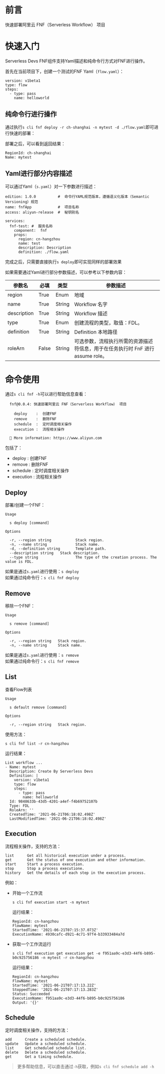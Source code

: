 # 前言

快速部署阿里云 FNF（Serverless Workflow） 项目


# 快速入门

Serverless Devs FNF组件支持Yaml描述和纯命令行方式对FNF进行操作。

首先在当前项目下，创建一个测试的FNF Yaml（`flow.yaml`）：

```
version: v1beta1
type: flow
steps:
  - type: pass
    name: helloworld

```

## 纯命令行进行操作

通过执行`s cli fnf deploy -r ch-shanghai -n mytest -d ./flow.yaml`即可进行快速的部署：

部署之后，可以看到返回结果：

```
RegionId: ch-shanghai
Name: mytest
```

## Yaml进行部分内容描述

可以通过Yaml（`s.yaml`）对一下参数进行描述：

```
edition: 1.0.0          #  命令行YAML规范版本，遵循语义化版本（Semantic Versioning）规范
name: fnfApp            #  项目名称
access: aliyun-release  #  秘钥别名

services:
  fnf-test: #  服务名称
    component:  fnf
    props:
      region: cn-hangzhou
      name: test
      description: Description
      definition: ./flow.yaml
```

完成之后，只需要直接执行`s deploy`即可实现同样的部署效果

如果需要通过Yaml进行部分参数描述，可以参考以下参数内容：

| 参数名 |  必填  |  类型  |  参数描述  |
| --- |  ---  |  ---  |  ---  |
| region | True | Enum | 地域 |
| name | True | String | Workflow 名字 |
| description | True | String | Workflow 描述 |
| type | True | Enum | 创建流程的类型，取值：FDL。 |
| definition | True | String | Definition 本地路径 |
| roleArn | False | String | 可选参数，流程执行所需的资源描述符信息，用于在任务执行时 FnF 进行 assume role。 |

# 命令使用

通过`s cli fnf -h`可以进行帮助信息查看：
```
  fnf@0.0.4: 快速部署阿里云 FNF（Serverless Workflow） 项目

    deploy    :  创建FNF
    remove    :  删除FNF
    schedule  :  定时调度相关操作
    execution :  流程相关操作

  🧭 More information: https://www.aliyun.com
```

包括了：
- deploy    :  创建FNF
- remove    :  删除FNF
- schedule  :  定时调度相关操作
- execution :  流程相关操作

## Deploy

部署/创建一个FNF：

```
Usage

  s deploy [command] 

Options

  -r, --region string           Stack region.                                       
  -n, --name string             Stack name.                                         
  -d, --definition string       Template path.                                      
  --description string   Stack description.                                  
  --type string                 The type of the creation process. The value is FDL. 
```

如果是通过`s.yaml`进行使用：`s deploy`   
如果通过纯命令行：`s cli fnf deploy`

## Remove

移除一个FNF：

```
Usage

  s remove [command] 

Options

  -r, --region string   Stack region. 
  -n, --name string     Stack name.
```

如果是通过`s.yaml`进行使用：`s remove`   
如果通过纯命令行：`s cli fnf remove`

## List

查看Flow列表

```
Usage

  s default remove [command] 

Options

  -r, --region string   Stack region. 
```

使用方法：

```
s cli fnf list -r cn-hangzhou
```

运行结果：

```
List workflow ... 
- Name: mytest
  Description: Create By Serverless Devs
  Definition: |
    version: v1beta1
    type: flow
    steps:
      - type: pass
        name: helloworld
  Id: 9848633b-43d5-4201-a4ef-f4b69752107b
  Type: FDL
  RoleArn: ''
  CreatedTime: '2021-06-21T06:18:02.498Z'
  LastModifiedTime: '2021-06-21T06:18:02.498Z'
```


## Execution

流程相关操作，支持的方法：
      
```
list      Get all historical execution under a process.          
get       Get the status of one execution and other information. 
start     Start a process execution.                             
stop      Stop a process executione.                             
history   Get the details of each step in the execution process.    
```

例如：

- 开始一个工作流

    ```
    s cli fnf execution start -n mytest
    ```
    
    运行结果：
    
    ```
    RegionId: cn-hangzhou
    FlowName: mytest
    StartedTime: '2021-06-21T07:15:37.073Z'
    ExecutionName: 4930cafc-d921-4c71-97f4-b33933484a7d
    ```

- 获取一个工作流运行

    ```
    s cli fnf execution get execution get -e f951aa9c-e3d3-44f6-b895-b0c925756186 -n mytest -r cn-hangzhou
    ```
    
    运行结果：
    
    ```
    RegionId: cn-hangzhou
    FlowName: mytest
    StartedTime: '2021-06-21T07:17:13.22Z'
    StoppedTime: '2021-06-21T07:17:13.283Z'
    Status: Succeeded
    ExecutionName: f951aa9c-e3d3-44f6-b895-b0c925756186
    Output: '{}'
    ```
    
## Schedule

定时调度相关操作，支持的方法：

```
add      Create a scheduled schedule. 
update   Update a scheduled schedule. 
list     Get scheduled schedule list. 
delete   Delete a scheduled schedule. 
get      Get a timing schedule.     
```


> 更多帮助信息，可以直击通过`-h`获取，例如`s cli fnf schedule add -h`
